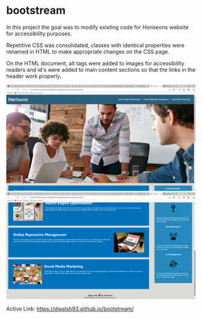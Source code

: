 # bootstream
In this project the goal was to modify existing code for Horiseons website for accessibility purposes. 
 
Repetitive CSS was consolidated, classes with identical properties were renamed in HTML to make appropriate changes on the CSS page. 

On the HTML document, alt tags were added to images for accessibility readers and id's were added to main content sections so that the links in the header work properly. 

![ScreenShot of Current Active Webpage 1](/assets/images/screenshot-1.png "Horiseon Webpage")
![ScreenShot of Current Active Webpage 2](/assets/images/screenshot-2.png "Horiseon Webpage")

Active Link: https://dwalsh93.github.io/bootstream/